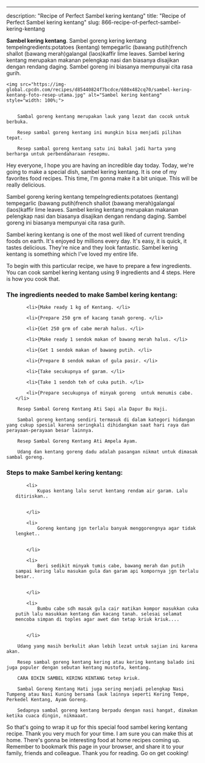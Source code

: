 ---
description: "Recipe of Perfect Sambel kering kentang"
title: "Recipe of Perfect Sambel kering kentang"
slug: 866-recipe-of-perfect-sambel-kering-kentang

<p>
	<strong>Sambel kering kentang</strong>. 
	Sambel goreng kering kentang tempeIngredients:potatoes (kentang) tempegarlic (bawang putih)french shallot (bawang merah)galangal (laos)kaffir lime leaves. Sambel kering kentang merupakan makanan pelengkap nasi dan biasanya disajikan dengan rendang daging. Sambel goreng ini biasanya mempunyai cita rasa gurih.
</p>
<p>
	
	<img src="https://img-global.cpcdn.com/recipes/d85440824f7bcdce/680x482cq70/sambel-kering-kentang-foto-resep-utama.jpg" alt="Sambel kering kentang" style="width: 100%;">
	
	
		Sambal goreng kentang merupakan lauk yang lezat dan cocok untuk berbuka.
	
		Resep sambal goreng kentang ini mungkin bisa menjadi pilihan tepat.
	
		Resep sambal goreng kentang satu ini bakal jadi harta yang berharga untuk perbendaharaan resepmu.
	
</p>
<p>
	Hey everyone, I hope you are having an incredible day today. Today, we're going to make a special dish, sambel kering kentang. It is one of my favorites food recipes. This time, I'm gonna make it a bit unique. This will be really delicious.
</p>
	
<p>
	Sambel goreng kering kentang tempeIngredients:potatoes (kentang) tempegarlic (bawang putih)french shallot (bawang merah)galangal (laos)kaffir lime leaves. Sambel kering kentang merupakan makanan pelengkap nasi dan biasanya disajikan dengan rendang daging. Sambel goreng ini biasanya mempunyai cita rasa gurih.
</p>
<p>
	Sambel kering kentang is one of the most well liked of current trending foods on earth. It's enjoyed by millions every day. It's easy, it is quick, it tastes delicious. They're nice and they look fantastic. Sambel kering kentang is something which I've loved my entire life.
</p>

<p>
To begin with this particular recipe, we have to prepare a few ingredients. You can cook sambel kering kentang using 9 ingredients and 4 steps. Here is how you cook that.
</p>

<h3>The ingredients needed to make Sambel kering kentang:</h3>

<ol>
	
		<li>{Make ready 1 kg of Kentang. </li>
	
		<li>{Prepare 250 grm of kacang tanah goreng. </li>
	
		<li>{Get 250 grm of cabe merah halus. </li>
	
		<li>{Make ready 1 sendok makan of bawang merah halus. </li>
	
		<li>{Get 1 sendok makan of bawang putih. </li>
	
		<li>{Prepare 8 sendok makan of gula pasir. </li>
	
		<li>{Take secukupnya of garam. </li>
	
		<li>{Take 1 sendoh teh of cuka putih. </li>
	
		<li>{Prepare secukupnya of minyak goreng  untuk menumis cabe. </li>
	
</ol>
<p>
	
		Resep Sambal Goreng Kentang Ati Sapi ala Dapur Bu Haji.
	
		Sambal goreng kentang sendiri termasuk di dalam kategori hidangan yang cukup spesial karena seringkali dihidangkan saat hari raya dan perayaan-perayaan besar lainnya.
	
		Resep Sambal Goreng Kentang Ati Ampela Ayam.
	
		Udang dan kentang goreng dadu adalah pasangan nikmat untuk dimasak sambal goreng.
	
</p>

<h3>Steps to make Sambel kering kentang:</h3>

<ol>
	
		<li>
			Kupas kentang lalu serut kentang rendam air garam. Lalu ditiriskan..
			
			
		</li>
	
		<li>
			Goreng kentang jgn terlalu banyak menggorengnya agar tidak lengket..
			
			
		</li>
	
		<li>
			Beri sedikit minyak tumis cabe, bawang merah dan putih sampai kering lalu masukan gula dan garam api kompornya jgn terlalu besar..
			
			
		</li>
	
		<li>
			Bumbu cabe sdh masak gula cair matikan kompor masukkan cuka putih lalu masukkan kentang dan kacang tanah. selesai selamat mencoba simpan di toples agar awet dan tetap kriuk kriuk....
			
			
		</li>
	
</ol>

<p>
	
		Udang yang masih berkulit akan lebih lezat untuk sajian ini karena akan.
	
		Resep sambal goreng kentang kering atau kering kentang balado ini juga populer dengan sebutan kentang mustofa, kentang.
	
		CARA BIKIN SAMBEL KERING KENTANG tetep kriuk.
	
		Sambal Goreng Kentang Hati juga sering menjadi pelengkap Nasi Tumpeng atau Nasi Kuning bersama lauk lainnya seperti Kering Tempe, Perkedel Kentang, Ayam Goreng.
	
		Sedapnya sambal goreng kentang berpadu dengan nasi hangat, dimakan ketika cuaca dingin, nikmaaat.
	
</p>

<p>
	So that's going to wrap it up for this special food sambel kering kentang recipe. Thank you very much for your time. I am sure you can make this at home. There's gonna be interesting food at home recipes coming up. Remember to bookmark this page in your browser, and share it to your family, friends and colleague. Thank you for reading. Go on get cooking!
</p>
